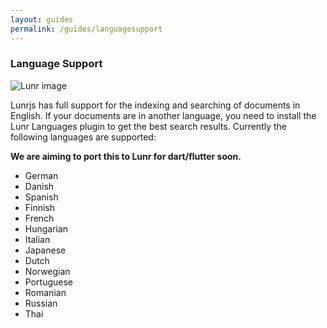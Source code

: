 ```yaml
---
layout: guides
permalink: /guides/languagesupport
---
```


### Language Support

![Lunr image](../assets/images/undraw_location_search_re_ttoj.svg)

Lunrjs has full support for the indexing and searching of documents in English. If your documents are in another language, you need to install the Lunr Languages plugin to get the best search results. Currently the following languages are supported:

**We are aiming to port this to Lunr for dart/flutter soon.**

* German
* Danish
* Spanish
* Finnish
* French
* Hungarian
* Italian
* Japanese
* Dutch
* Norwegian
* Portuguese
* Romanian
* Russian
* Thai
